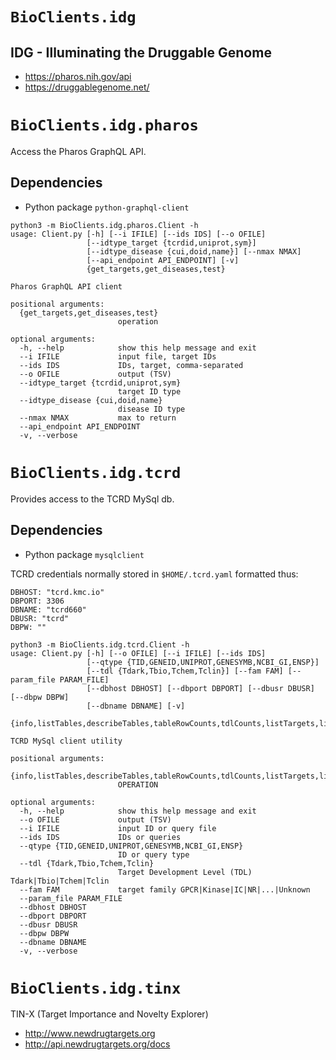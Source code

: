 # `BioClients.idg`

## IDG - Illuminating the Druggable Genome

* <https://pharos.nih.gov/api>
* <https://druggablegenome.net/>

# `BioClients.idg.pharos`

Access the Pharos GraphQL API.

## Dependencies

  * Python package `python-graphql-client`

```
python3 -m BioClients.idg.pharos.Client -h
usage: Client.py [-h] [--i IFILE] [--ids IDS] [--o OFILE]
                 [--idtype_target {tcrdid,uniprot,sym}]
                 [--idtype_disease {cui,doid,name}] [--nmax NMAX]
                 [--api_endpoint API_ENDPOINT] [-v]
                 {get_targets,get_diseases,test}

Pharos GraphQL API client

positional arguments:
  {get_targets,get_diseases,test}
                        operation

optional arguments:
  -h, --help            show this help message and exit
  --i IFILE             input file, target IDs
  --ids IDS             IDs, target, comma-separated
  --o OFILE             output (TSV)
  --idtype_target {tcrdid,uniprot,sym}
                        target ID type
  --idtype_disease {cui,doid,name}
                        disease ID type
  --nmax NMAX           max to return
  --api_endpoint API_ENDPOINT
  -v, --verbose
```

# `BioClients.idg.tcrd`

Provides access to the TCRD MySql db.

## Dependencies

  * Python package `mysqlclient`

TCRD credentials normally stored in `$HOME/.tcrd.yaml` formatted thus:

```
DBHOST: "tcrd.kmc.io"
DBPORT: 3306
DBNAME: "tcrd660"
DBUSR: "tcrd"
DBPW: ""
```

```
python3 -m BioClients.idg.tcrd.Client -h
usage: Client.py [-h] [--o OFILE] [--i IFILE] [--ids IDS]
                 [--qtype {TID,GENEID,UNIPROT,GENESYMB,NCBI_GI,ENSP}]
                 [--tdl {Tdark,Tbio,Tchem,Tclin}] [--fam FAM] [--param_file PARAM_FILE]
                 [--dbhost DBHOST] [--dbport DBPORT] [--dbusr DBUSR] [--dbpw DBPW]
                 [--dbname DBNAME] [-v]
                 {info,listTables,describeTables,tableRowCounts,tdlCounts,listTargets,listXreftypes,listXrefs,getTargets,getTargetpathways}

TCRD MySql client utility

positional arguments:
  {info,listTables,describeTables,tableRowCounts,tdlCounts,listTargets,listXreftypes,listXrefs,getTargets,getTargetpathways}
                        OPERATION

optional arguments:
  -h, --help            show this help message and exit
  --o OFILE             output (TSV)
  --i IFILE             input ID or query file
  --ids IDS             IDs or queries
  --qtype {TID,GENEID,UNIPROT,GENESYMB,NCBI_GI,ENSP}
                        ID or query type
  --tdl {Tdark,Tbio,Tchem,Tclin}
                        Target Development Level (TDL) Tdark|Tbio|Tchem|Tclin
  --fam FAM             target family GPCR|Kinase|IC|NR|...|Unknown
  --param_file PARAM_FILE
  --dbhost DBHOST
  --dbport DBPORT
  --dbusr DBUSR
  --dbpw DBPW
  --dbname DBNAME
  -v, --verbose
```

# `BioClients.idg.tinx`

TIN-X (Target Importance and Novelty Explorer)

* <http://www.newdrugtargets.org>
* <http://api.newdrugtargets.org/docs>


